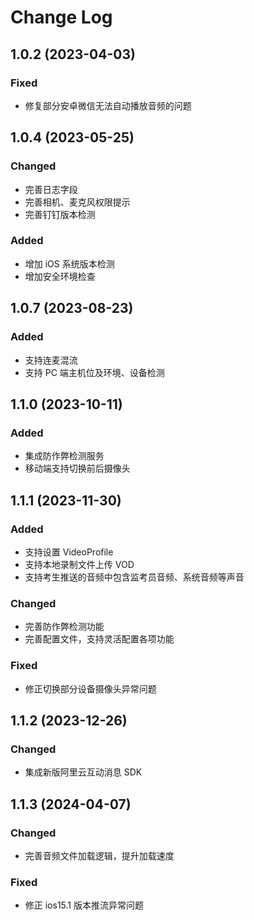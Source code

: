 # Change Log

## 1.0.2 (2023-04-03)

### Fixed
- 修复部分安卓微信无法自动播放音频的问题

## 1.0.4 (2023-05-25)

### Changed
- 完善日志字段
- 完善相机、麦克风权限提示
- 完善钉钉版本检测

### Added
- 增加 iOS 系统版本检测
- 增加安全环境检查

## 1.0.7 (2023-08-23)

### Added
- 支持连麦混流
- 支持 PC 端主机位及环境、设备检测

## 1.1.0 (2023-10-11)

### Added
- 集成防作弊检测服务
- 移动端支持切换前后摄像头

## 1.1.1 (2023-11-30)

### Added
- 支持设置 VideoProfile
- 支持本地录制文件上传 VOD
- 支持考生推送的音频中包含监考员音频、系统音频等声音

### Changed
- 完善防作弊检测功能
- 完善配置文件，支持灵活配置各项功能

### Fixed
- 修正切换部分设备摄像头异常问题

## 1.1.2 (2023-12-26)

### Changed
- 集成新版阿里云互动消息 SDK

## 1.1.3 (2024-04-07)

### Changed
- 完善音频文件加载逻辑，提升加载速度

### Fixed
- 修正 ios15.1 版本推流异常问题
